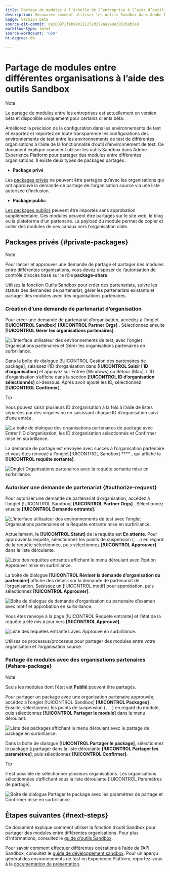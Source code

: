 ```yaml
---
title: Partage de modules à l’échelle de l’entreprise à l’aide d’outils Sandbox
description: Découvrez comment utiliser les outils Sandbox dans Adobe Experience Platform pour partager des modules entre différentes organisations.
badge: Version bêta
source-git-commit: 0e280972feb990221272d272aa2a9e3852beb5e8
workflow-type: tm+mt
source-wordcount: '650'
ht-degree: 0%

---
```


# Partage de modules entre différentes organisations à l’aide des outils Sandbox

>[!NOTE]
>
>Le partage de modules entre les entreprises est actuellement en version bêta et disponible uniquement pour certains clients bêta.

Améliorez la précision de la configuration dans les environnements de test et exportez et importez en toute transparence les configurations des environnements de test entre les environnements de test de différentes organisations à l’aide de la fonctionnalité d’outil d’environnement de test. Ce document explique comment utiliser les outils Sandbox dans Adobe Experience Platform pour partager des modules entre différentes organisations. Il existe deux types de packages partagés :

- **Package privé**

Les [packages privés](#private-packages) ne peuvent être partagés qu’avec les organisations qui ont approuvé la demande de partage de l’organisation source via une liste autorisée d’inclusion.

- **Package public**

[Les packages publics](./sandbox-tooling.md/#export-and-import-an-entire-sandbox) peuvent être importés sans approbation supplémentaire. Ces modules peuvent être partagés sur le site web, le blog ou la plateforme d’un partenaire. La payload du module permet de copier et coller des modules de ces canaux vers l’organisation cible.

## Packages privés {#private-packages}

>[!NOTE]
>
>Pour lancer et approuver une demande de partage et partager des modules entre différentes organisations, vous devez disposer de l’autorisation de contrôle d’accès basé sur le rôle **package-share** .

Utilisez la fonction Outils Sandbox pour créer des partenariats, suivre les statuts des demandes de partenariat, gérer les partenariats existants et partager des modules avec des organisations partenaires.

### Création d’une demande de partenariat d’organisation

Pour créer une demande de partenariat d’organisation, accédez à l’onglet **[!UICONTROL Sandbox]** **[!UICONTROL Partner Orgs]** . Sélectionnez ensuite **[!UICONTROL Gérer les organisations partenaires]**.

![L’interface utilisateur des environnements de test, avec l’onglet Organisations partenaires et Gérer les organisations partenaires en surbrillance.](../images/ui/sandbox-tooling/private-manage-partner-orgs.png)

Dans la boîte de dialogue [!UICONTROL Gestion des partenaires de package], saisissez l’ID d’organisation dans **[!UICONTROL Saisir l’ID d’organisation]** et appuyez sur Entrée (Windows) ou Retour (Mac). L’ID d’organisation s’affiche dans la section **[!UICONTROL ID d’organisation sélectionnés]** ci-dessous. Après avoir ajouté les ID, sélectionnez **[!UICONTROL Confirmer]**.

>[!TIP]
>
>Vous pouvez saisir plusieurs ID d’organisation à la fois à l’aide de listes séparées par des virgules ou en saisissant chaque ID d’organisation suivi d’une entrée.

![La boîte de dialogue des organisations partenaires de package avec Entrer l’ID d’organisation, les ID d’organisation sélectionnés et Confirmer mise en surbrillance.](../images/ui/sandbox-tooling/private-enter-org-id.png)

La demande de partage est envoyée avec succès à l’organisation partenaire et vous êtes renvoyé à l’onglet [!UICONTROL Sandbox] **** , qui affiche la **[!UICONTROL requête sortante]**.

![Onglet Organisations partenaires avec la requête sortante mise en surbrillance.](../images/ui/sandbox-tooling/private-outgoing-request.png)

### Autoriser une demande de partenariat {#authorize-request}

Pour autoriser une demande de partenariat d’organisation, accédez à l’onglet [!UICONTROL Sandbox] **[!UICONTROL Partner Orgs]** . Sélectionnez ensuite **[!UICONTROL Demande entrante]**.

![L’interface utilisateur des environnements de test avec l’onglet Organisations partenaires et la Requête entrante mise en surbrillance.](../images/ui/sandbox-tooling/private-authorise-partner-org.png)

Actuellement, le **[!UICONTROL Statut]** de la requête est **En attente**. Pour approuver la requête, sélectionnez les points de suspension (`...`) en regard de la requête sélectionnée, puis sélectionnez **[!UICONTROL Approuver]** dans la liste déroulante.

![ Liste des requêtes entrantes affichant le menu déroulant avec l’option Approuver mise en surbrillance.](../images/ui/sandbox-tooling/private-approve-partner-org.png)

La boîte de dialogue **[!UICONTROL Réviser la demande d’organisation du partenaire]** affiche des détails sur la demande de partenariat de l’organisation. Saisissez un [!UICONTROL motif] pour approbation, puis sélectionnez **[!UICONTROL Approuver]**.

![ Boîte de dialogue de demande d’organisation du partenaire d’examen avec motif et approbation en surbrillance.](../images/ui/sandbox-tooling/private-approval-partner-org.png)

Vous êtes renvoyé à la page [!UICONTROL Requête entrante] et l’état de la requête a été mis à jour vers **[!UICONTROL Approuvé]**.

![Liste des requêtes entrantes avec Approuvé en surbrillance.](../images/ui/sandbox-tooling/private-approved-partner-org.png)

Utilisez ce processus/processus pour partager des modules entre votre organisation et l’organisation source.

### Partage de modules avec des organisations partenaires {#share-package}

>[!NOTE]
>
>Seuls les modules dont l’état est **Publié** peuvent être partagés.

Pour partager un package avec une organisation partenaire approuvée, accédez à l’onglet [!UICONTROL Sandbox] **[!UICONTROL Packages]** . Ensuite, sélectionnez les points de suspension (`...`) en regard du module, puis sélectionnez **[!UICONTROL Partager le module]** dans le menu déroulant.

![Liste des packages affichant le menu déroulant avec le partage de package en surbrillance.](../images/ui/sandbox-tooling/private-share-package.png)

Dans la boîte de dialogue **[!UICONTROL Partager le package]**, sélectionnez le package à partager dans la liste déroulante **[!UICONTROL Partager les paramètres]**, puis sélectionnez **[!UICONTROL Confirmer]**.

>[!TIP]
>
>Il est possible de sélectionner plusieurs organisations. Les organisations sélectionnées s’affichent sous la liste déroulante [!UICONTROL Paramètres de partage].

![Boîte de dialogue Partager le package avec les paramètres de partage et Confirmer mise en surbrillance.](../images/ui/sandbox-tooling/private-share-package-confirm.png)

## Étapes suivantes {#next-steps}

Ce document explique comment utiliser la fonction d’outil Sandbox pour partager des modules entre différentes organisations. Pour plus d’informations, consultez le [guide d’outils Sandbox](../ui/sandbox-tooling.md).

Pour savoir comment effectuer différentes opérations à l’aide de l’API Sandbox, consultez le [guide de développement sandbox](../api/getting-started.md). Pour un aperçu général des environnements de test en Experience Platform, reportez-vous à la [documentation de présentation](../home.md).
